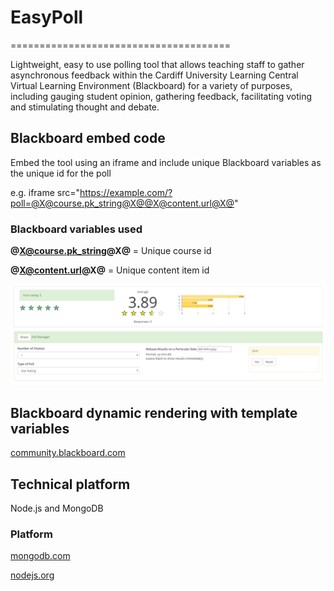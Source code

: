 # EasyPoll
======================================

Lightweight, easy to use polling tool that allows teaching staff to gather asynchronous feedback within the Cardiff University Learning Central Virtual Learning Environment (Blackboard) for a variety of purposes, including gauging student opinion, gathering feedback, facilitating voting and stimulating thought and debate.

## Blackboard embed code

Embed the tool using an iframe and include unique Blackboard variables as the unique id for the poll

e.g. iframe src="https://example.com/?poll=@X@course.pk_string@X@@X@content.url@X@"

### Blackboard variables used


**@X@course.pk_string@X@** = Unique course id

**@X@content.url@X@** = Unique content item id

![Image representing EasyPoll](public/images/easypoll.png?raw=true "Image representing EasyPoll")

## Blackboard dynamic rendering with template variables

[community.blackboard.com](https://community.blackboard.com/docs/DOC-1148)

## Technical platform

Node.js and MongoDB

### Platform

[mongodb.com](https://www.mongodb.com/)

[nodejs.org](https://nodejs.org/)
